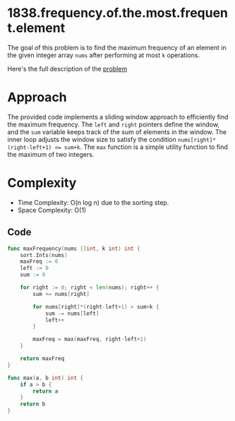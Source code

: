 # 1838.frequency.of.the.most.frequent.element

The goal of this problem is to find the maximum frequency of an element in the given integer array `nums` after performing at most `k` operations.

Here's the full description of the [problem](https://leetcode.com/problems/frequency-of-the-most-frequent-element/description/?envType=daily-question&envId=2023-11-18)


# Approach 

The provided code implements a sliding window approach to efficiently find the maximum frequency. The `left` and `right` pointers define the window, and the `sum` variable keeps track of the sum of elements in the window. The inner loop adjusts the window size to satisfy the condition `nums[right]*(right-left+1) <= sum+k`. The `max` function is a simple utility function to find the maximum of two integers.
 
# Complexity 

- Time Complexity: O(n log n) due to the sorting step.
- Space Complexity: O(1)

## Code 

```go
func maxFrequency(nums []int, k int) int {
    sort.Ints(nums)
    maxFreq := 0
    left := 0
    sum := 0

    for right := 0; right < len(nums); right++ {
        sum += nums[right]

        for nums[right]*(right-left+1) > sum+k {
            sum -= nums[left]
            left++
        }

        maxFreq = max(maxFreq, right-left+1)
    }

    return maxFreq
}

func max(a, b int) int {
    if a > b {
        return a
    }
    return b
}
```
